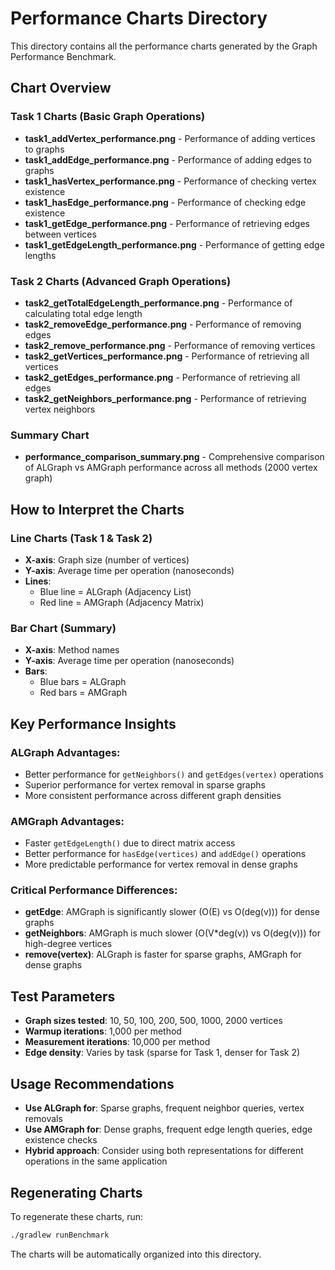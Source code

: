# Performance Charts Directory

This directory contains all the performance charts generated by the Graph Performance Benchmark.

## Chart Overview

### Task 1 Charts (Basic Graph Operations)
- **task1_addVertex_performance.png** - Performance of adding vertices to graphs
- **task1_addEdge_performance.png** - Performance of adding edges to graphs  
- **task1_hasVertex_performance.png** - Performance of checking vertex existence
- **task1_hasEdge_performance.png** - Performance of checking edge existence
- **task1_getEdge_performance.png** - Performance of retrieving edges between vertices
- **task1_getEdgeLength_performance.png** - Performance of getting edge lengths

### Task 2 Charts (Advanced Graph Operations)
- **task2_getTotalEdgeLength_performance.png** - Performance of calculating total edge length
- **task2_removeEdge_performance.png** - Performance of removing edges
- **task2_remove_performance.png** - Performance of removing vertices
- **task2_getVertices_performance.png** - Performance of retrieving all vertices
- **task2_getEdges_performance.png** - Performance of retrieving all edges
- **task2_getNeighbors_performance.png** - Performance of retrieving vertex neighbors

### Summary Chart
- **performance_comparison_summary.png** - Comprehensive comparison of ALGraph vs AMGraph performance across all methods (2000 vertex graph)

## How to Interpret the Charts

### Line Charts (Task 1 & Task 2)
- **X-axis**: Graph size (number of vertices)
- **Y-axis**: Average time per operation (nanoseconds)
- **Lines**: 
  - Blue line = ALGraph (Adjacency List)
  - Red line = AMGraph (Adjacency Matrix)

### Bar Chart (Summary)
- **X-axis**: Method names
- **Y-axis**: Average time per operation (nanoseconds)
- **Bars**: 
  - Blue bars = ALGraph
  - Red bars = AMGraph

## Key Performance Insights

### ALGraph Advantages:
- Better performance for `getNeighbors()` and `getEdges(vertex)` operations
- Superior performance for vertex removal in sparse graphs
- More consistent performance across different graph densities

### AMGraph Advantages:
- Faster `getEdgeLength()` due to direct matrix access
- Better performance for `hasEdge(vertices)` and `addEdge()` operations
- More predictable performance for vertex removal in dense graphs

### Critical Performance Differences:
- **getEdge**: AMGraph is significantly slower (O(E) vs O(deg(v))) for dense graphs
- **getNeighbors**: AMGraph is much slower (O(V*deg(v)) vs O(deg(v))) for high-degree vertices
- **remove(vertex)**: ALGraph is faster for sparse graphs, AMGraph for dense graphs

## Test Parameters

- **Graph sizes tested**: 10, 50, 100, 200, 500, 1000, 2000 vertices
- **Warmup iterations**: 1,000 per method
- **Measurement iterations**: 10,000 per method
- **Edge density**: Varies by task (sparse for Task 1, denser for Task 2)

## Usage Recommendations

- **Use ALGraph for**: Sparse graphs, frequent neighbor queries, vertex removals
- **Use AMGraph for**: Dense graphs, frequent edge length queries, edge existence checks
- **Hybrid approach**: Consider using both representations for different operations in the same application

## Regenerating Charts

To regenerate these charts, run:
```bash
./gradlew runBenchmark
```

The charts will be automatically organized into this directory. 